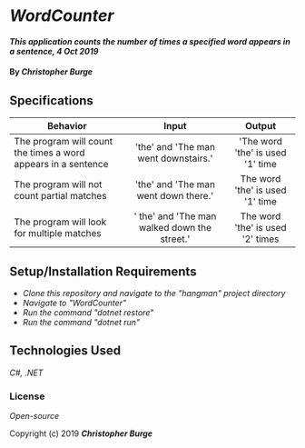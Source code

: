 # _WordCounter_

#### _This application counts the number of times a specified word appears in a sentence, 4 Oct 2019_

#### By _**Christopher Burge**_

## Specifications

| Behavior | Input | Output |
| -------- | :---------: | :---------: |
| The program will count the times a word appears in a sentence | 'the' and 'The man went downstairs.' | 'The word 'the' is used '1' time |
| The program will not count partial matches | 'the' and 'The man went down there.' | The word 'the' is used '1' time |
| The program will look for multiple matches | ' the' and 'The man walked down the street.' | The word 'the' is used '2' times |


## Setup/Installation Requirements

* _Clone this repository and navigate to the "hangman" project directory_
* _Navigate to "WordCounter"_
* _Run the command "dotnet restore"_
* _Run the command "dotnet run"_

## Technologies Used

_C#, .NET_

### License

*Open-source*

Copyright (c) 2019 **_Christopher Burge_**
